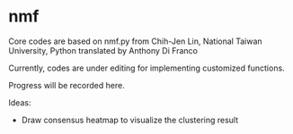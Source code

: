 # nmf
Core codes are based on nmf.py from Chih-Jen Lin, National Taiwan University, Python translated by Anthony Di Franco

Currently, codes are under editing for implementing customized functions.

Progress will be recorded here.

Ideas:
- Draw consensus heatmap to visualize the clustering result
